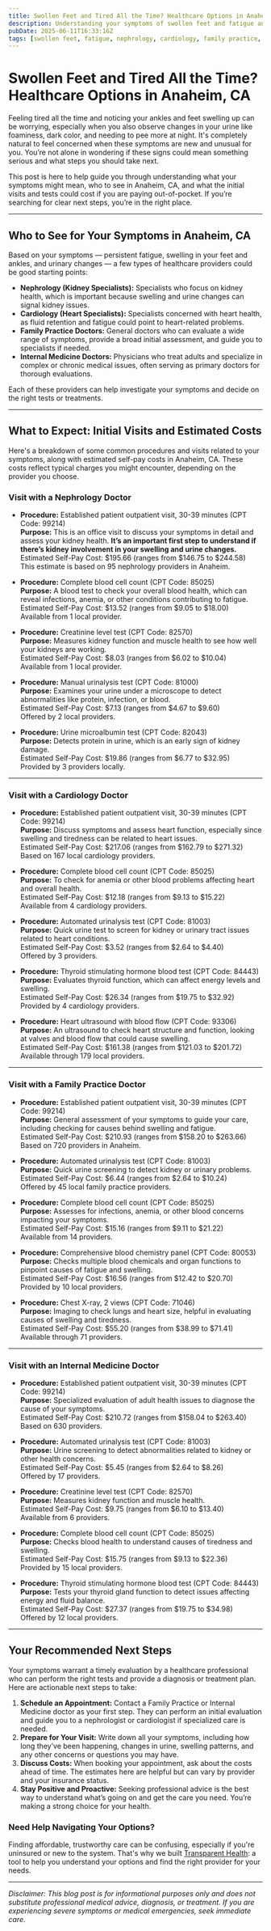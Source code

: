 ```yaml
---
title: Swollen Feet and Tired All the Time? Healthcare Options in Anaheim, CA  
description: Understanding your symptoms of swollen feet and fatigue and where to get help in Anaheim, CA, including estimated costs and providers near you.  
pubDate: 2025-06-11T16:33:16Z
tags: [swollen feet, fatigue, nephrology, cardiology, family practice, internal medicine, Anaheim healthcare, medical costs]  
---
```


# Swollen Feet and Tired All the Time? Healthcare Options in Anaheim, CA

Feeling tired all the time and noticing your ankles and feet swelling up can be worrying, especially when you also observe changes in your urine like foaminess, dark color, and needing to pee more at night. It's completely natural to feel concerned when these symptoms are new and unusual for you. You’re not alone in wondering if these signs could mean something serious and what steps you should take next.

This post is here to help guide you through understanding what your symptoms might mean, who to see in Anaheim, CA, and what the initial visits and tests could cost if you are paying out-of-pocket. If you’re searching for clear next steps, you’re in the right place.

---

## Who to See for Your Symptoms in Anaheim, CA

Based on your symptoms — persistent fatigue, swelling in your feet and ankles, and urinary changes — a few types of healthcare providers could be good starting points:

- **Nephrology (Kidney Specialists):** Specialists who focus on kidney health, which is important because swelling and urine changes can signal kidney issues.
- **Cardiology (Heart Specialists):** Specialists concerned with heart health, as fluid retention and fatigue could point to heart-related problems.
- **Family Practice Doctors:** General doctors who can evaluate a wide range of symptoms, provide a broad initial assessment, and guide you to specialists if needed.
- **Internal Medicine Doctors:** Physicians who treat adults and specialize in complex or chronic medical issues, often serving as primary doctors for thorough evaluations.

Each of these providers can help investigate your symptoms and decide on the right tests or treatments.

---

## What to Expect: Initial Visits and Estimated Costs

Here's a breakdown of some common procedures and visits related to your symptoms, along with estimated self-pay costs in Anaheim, CA. These costs reflect typical charges you might encounter, depending on the provider you choose.

### Visit with a Nephrology Doctor

- **Procedure:** Established patient outpatient visit, 30-39 minutes (CPT Code: 99214)  
  **Purpose:** This is an office visit to discuss your symptoms in detail and assess your kidney health. **It’s an important first step to understand if there’s kidney involvement in your swelling and urine changes.**  
  Estimated Self-Pay Cost: $195.66 (ranges from $146.75 to $244.58)  
  This estimate is based on 95 nephrology providers in Anaheim.

- **Procedure:** Complete blood cell count (CPT Code: 85025)  
  **Purpose:** A blood test to check your overall blood health, which can reveal infections, anemia, or other conditions contributing to fatigue.  
  Estimated Self-Pay Cost: $13.52 (ranges from $9.05 to $18.00)  
  Available from 1 local provider.

- **Procedure:** Creatinine level test (CPT Code: 82570)  
  **Purpose:** Measures kidney function and muscle health to see how well your kidneys are working.  
  Estimated Self-Pay Cost: $8.03 (ranges from $6.02 to $10.04)  
  Available from 1 local provider.

- **Procedure:** Manual urinalysis test (CPT Code: 81000)  
  **Purpose:** Examines your urine under a microscope to detect abnormalities like protein, infection, or blood.  
  Estimated Self-Pay Cost: $7.13 (ranges from $4.67 to $9.60)  
  Offered by 2 local providers.

- **Procedure:** Urine microalbumin test (CPT Code: 82043)  
  **Purpose:** Detects protein in urine, which is an early sign of kidney damage.  
  Estimated Self-Pay Cost: $19.86 (ranges from $6.77 to $32.95)  
  Provided by 3 providers locally.

---

### Visit with a Cardiology Doctor

- **Procedure:** Established patient outpatient visit, 30-39 minutes (CPT Code: 99214)  
  **Purpose:** Discuss symptoms and assess heart function, especially since swelling and tiredness can be related to heart issues.  
  Estimated Self-Pay Cost: $217.06 (ranges from $162.79 to $271.32)  
  Based on 167 local cardiology providers.

- **Procedure:** Complete blood cell count (CPT Code: 85025)  
  **Purpose:** To check for anemia or other blood problems affecting heart and overall health.  
  Estimated Self-Pay Cost: $12.18 (ranges from $9.13 to $15.22)  
  Available from 4 cardiology providers.

- **Procedure:** Automated urinalysis test (CPT Code: 81003)  
  **Purpose:** Quick urine test to screen for kidney or urinary tract issues related to heart conditions.  
  Estimated Self-Pay Cost: $3.52 (ranges from $2.64 to $4.40)  
  Offered by 3 providers.

- **Procedure:** Thyroid stimulating hormone blood test (CPT Code: 84443)  
  **Purpose:** Evaluates thyroid function, which can affect energy levels and swelling.  
  Estimated Self-Pay Cost: $26.34 (ranges from $19.75 to $32.92)  
  Provided by 4 cardiology providers.

- **Procedure:** Heart ultrasound with blood flow (CPT Code: 93306)  
  **Purpose:** An ultrasound to check heart structure and function, looking at valves and blood flow that could cause swelling.  
  Estimated Self-Pay Cost: $161.38 (ranges from $121.03 to $201.72)  
  Available through 179 local providers.

---

### Visit with a Family Practice Doctor

- **Procedure:** Established patient outpatient visit, 30-39 minutes (CPT Code: 99214)  
  **Purpose:** General assessment of your symptoms to guide your care, including checking for causes behind swelling and fatigue.  
  Estimated Self-Pay Cost: $210.93 (ranges from $158.20 to $263.66)  
  Based on 720 providers in Anaheim.

- **Procedure:** Automated urinalysis test (CPT Code: 81003)  
  **Purpose:** Quick urine screening to detect kidney or urinary problems.  
  Estimated Self-Pay Cost: $6.44 (ranges from $2.64 to $10.24)  
  Offered by 45 local family practice providers.

- **Procedure:** Complete blood cell count (CPT Code: 85025)  
  **Purpose:** Assesses for infections, anemia, or other blood concerns impacting your symptoms.  
  Estimated Self-Pay Cost: $15.16 (ranges from $9.11 to $21.22)  
  Available from 14 providers.

- **Procedure:** Comprehensive blood chemistry panel (CPT Code: 80053)  
  **Purpose:** Checks multiple blood chemicals and organ functions to pinpoint causes of fatigue and swelling.  
  Estimated Self-Pay Cost: $16.56 (ranges from $12.42 to $20.70)  
  Provided by 10 local providers.

- **Procedure:** Chest X-ray, 2 views (CPT Code: 71046)  
  **Purpose:** Imaging to check lungs and heart size, helpful in evaluating causes of swelling and tiredness.  
  Estimated Self-Pay Cost: $55.20 (ranges from $38.99 to $71.41)  
  Available through 71 providers.

---

### Visit with an Internal Medicine Doctor

- **Procedure:** Established patient outpatient visit, 30-39 minutes (CPT Code: 99214)  
  **Purpose:** Specialized evaluation of adult health issues to diagnose the cause of your symptoms.  
  Estimated Self-Pay Cost: $210.72 (ranges from $158.04 to $263.40)  
  Based on 630 providers.

- **Procedure:** Automated urinalysis test (CPT Code: 81003)  
  **Purpose:** Urine screening to detect abnormalities related to kidney or other health concerns.  
  Estimated Self-Pay Cost: $5.45 (ranges from $2.64 to $8.26)  
  Offered by 17 providers.

- **Procedure:** Creatinine level test (CPT Code: 82570)  
  **Purpose:** Measures kidney function and muscle health.  
  Estimated Self-Pay Cost: $9.75 (ranges from $6.10 to $13.40)  
  Available from 6 providers.

- **Procedure:** Complete blood cell count (CPT Code: 85025)  
  **Purpose:** Checks blood health to understand causes of tiredness and swelling.  
  Estimated Self-Pay Cost: $15.75 (ranges from $9.13 to $22.36)  
  Provided by 15 local providers.

- **Procedure:** Thyroid stimulating hormone blood test (CPT Code: 84443)  
  **Purpose:** Tests your thyroid gland function to detect issues affecting energy and fluid balance.  
  Estimated Self-Pay Cost: $27.37 (ranges from $19.75 to $34.98)  
  Offered by 12 local providers.

---

## Your Recommended Next Steps

Your symptoms warrant a timely evaluation by a healthcare professional who can perform the right tests and provide a diagnosis or treatment plan. Here are actionable next steps to take:

1. **Schedule an Appointment:** Contact a Family Practice or Internal Medicine doctor as your first step. They can perform an initial evaluation and guide you to a nephrologist or cardiologist if specialized care is needed.
2. **Prepare for Your Visit:** Write down all your symptoms, including how long they’ve been happening, changes in urine, swelling patterns, and any other concerns or questions you may have.
3. **Discuss Costs:** When booking your appointment, ask about the costs ahead of time. The estimates here are helpful but can vary by provider and your insurance status.
4. **Stay Positive and Proactive:** Seeking professional advice is the best way to understand what’s going on and get the care you need. You’re making a strong choice for your health.

### Need Help Navigating Your Options?

Finding affordable, trustworthy care can be confusing, especially if you're uninsured or new to the system. That's why we built [Transparent Health](https://transparenthealth.ai): a tool to help you understand your options and find the right provider for your needs.

---

*Disclaimer: This blog post is for informational purposes only and does not substitute professional medical advice, diagnosis, or treatment. If you are experiencing severe symptoms or medical emergencies, seek immediate care.*